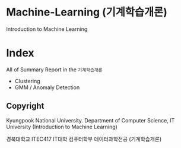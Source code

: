 # Machine-Learning (기계학습개론)
Introduction to Machine Learning

# Index 
All of Summary Report in the `기계학습개론`
- Clustering
- GMM / Anomaly Detection

## Copyright
Kyungpook National University.
Department of Computer Science, IT University
(Introduction to Machine Learning)

경북대학교
ITEC417 IT대학 컴퓨터학부 데이터과학전공
(기계학습개론)
